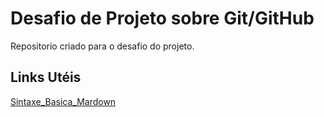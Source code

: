# Desafio de Projeto sobre Git/GitHub 
Repositorio criado para o desafio do projeto.
## Links Utéis
[Sintaxe_Basica_Mardown](https://www.markdownguide.org/basic-syntax/)
